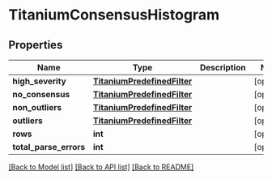 # TitaniumConsensusHistogram


## Properties
Name | Type | Description | Notes
------------ | ------------- | ------------- | -------------
**high_severity** | [**TitaniumPredefinedFilter**](TitaniumPredefinedFilter.md) |  | [optional] 
**no_consensus** | [**TitaniumPredefinedFilter**](TitaniumPredefinedFilter.md) |  | [optional] 
**non_outliers** | [**TitaniumPredefinedFilter**](TitaniumPredefinedFilter.md) |  | [optional] 
**outliers** | [**TitaniumPredefinedFilter**](TitaniumPredefinedFilter.md) |  | [optional] 
**rows** | **int** |  | [optional] 
**total_parse_errors** | **int** |  | [optional] 

[[Back to Model list]](../README.md#documentation-for-models) [[Back to API list]](../README.md#documentation-for-api-endpoints) [[Back to README]](../README.md)


